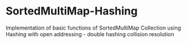 # SortedMultiMap-Hashing

Implementation of basic functions of SortedMultiMap Collection using Hashing with open addressing - double hashing collision resolution
